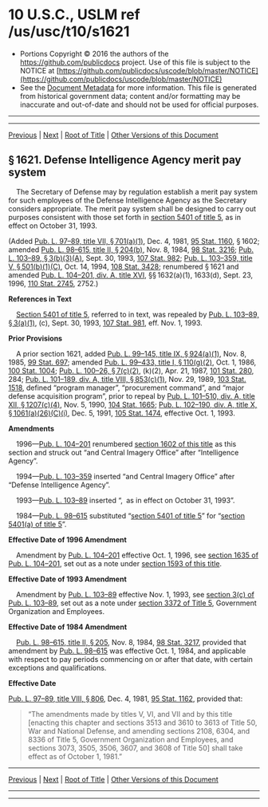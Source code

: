 ---
---

# 10 U.S.C., USLM ref /us/usc/t10/s1621

* Portions Copyright © 2016 the authors of the https://github.com/publicdocs project.
  Use of this file is subject to the NOTICE at [https://github.com/publicdocs/uscode/blob/master/NOTICE](https://github.com/publicdocs/uscode/blob/master/NOTICE)
* See the [Document Metadata](././../../../../../../..//README.md) for more information.
  This file is generated from historical government data; content and/or formatting may be inaccurate and out-of-date and should not be used for official purposes.

----------
----------

[Previous](./../../../../../../..//us/usc/t10/stA/ptII/ch83/schII/m__us_usc_t10_stA_ptII_ch83_schII.md) | [Next](./../../../../../../..//us/usc/t10/stA/ptII/ch83/schII/m__us_usc_t10_s1622.md) | [Root of Title](./../../../../../../../) | [Other Versions of this Document](https://publicdocs.github.io/go/links?ns=uslm&ref=%2Fus%2Fusc%2Ft10%2Fs1621)

## § 1621. Defense Intelligence Agency merit pay system

    The Secretary of Defense may by regulation establish a merit pay system for such employees of the Defense Intelligence Agency as the Secretary considers appropriate. The merit pay system shall be designed to carry out purposes consistent with those set forth in [section 5401 of title 5][/us/usc/t5/s5401], as in effect on October 31, 1993.

(Added [Pub. L. 97–89, title VII, § 701(a)(1)][/us/pl/97/89/s701/a/1], Dec. 4, 1981, [95 Stat. 1160][/us/stat/95/1160], § 1602; amended [Pub. L. 98–615, title II, § 204(b)][/us/pl/98/615/s204/b], Nov. 8, 1984, [98 Stat. 3216][/us/stat/98/3216]; [Pub. L. 103–89, § 3(b)(3)(A)][/us/pl/103/89/s3/b/3/A], Sept. 30, 1993, [107 Stat. 982][/us/stat/107/982]; [Pub. L. 103–359, title V, § 501(b)(1)(C)][/us/pl/103/359/s501/b/1/C], Oct. 14, 1994, [108 Stat. 3428][/us/stat/108/3428]; renumbered § 1621 and amended [Pub. L. 104–201, div. A, title XVI][/us/pl/104/201], §§ 1632(a)(1), 1633(d), Sept. 23, 1996, [110 Stat. 2745][/us/stat/110/2745], 2752.)

 __References in Text__ 

    [Section 5401 of title 5][/us/usc/t5/s5401], referred to in text, was repealed by [Pub. L. 103–89, § 3(a)(1)][/us/pl/103/89/s3/a/1], (c), Sept. 30, 1993, [107 Stat. 981][/us/stat/107/981], eff. Nov. 1, 1993.

 __Prior Provisions__ 

    A prior section 1621, added [Pub. L. 99–145, title IX, § 924(a)(1)][/us/pl/99/145/s924/a/1], Nov. 8, 1985, [99 Stat. 697][/us/stat/99/697]; amended [Pub. L. 99–433, title I, § 110(g)(2)][/us/pl/99/433/s110/g/2], Oct. 1, 1986, [100 Stat. 1004][/us/stat/100/1004]; [Pub. L. 100–26, § 7(c)(2)][/us/pl/100/26/s7/c/2], (k)(2), Apr. 21, 1987, [101 Stat. 280][/us/stat/101/280], 284; [Pub. L. 101–189, div. A, title VIII, § 853(c)(1)][/us/pl/101/189/s853/c/1], Nov. 29, 1989, [103 Stat. 1518][/us/stat/103/1518], defined “program manager”, “procurement command”, and “major defense acquisition program”, prior to repeal by [Pub. L. 101–510, div. A, title XII, § 1207(c)(4)][/us/pl/101/510/s1207/c/4], Nov. 5, 1990, [104 Stat. 1665][/us/stat/104/1665]; [Pub. L. 102–190, div. A, title X, § 1061(a)(26)(C)(i)][/us/pl/102/190/s1061/a/26/C/i], Dec. 5, 1991, [105 Stat. 1474][/us/stat/105/1474], effective Oct. 1, 1993.

 __Amendments__ 

    1996—[Pub. L. 104–201][/us/pl/104/201] renumbered [section 1602 of this title][/us/usc/t10/s1602] as this section and struck out “and Central Imagery Office” after “Intelligence Agency”.

    1994—[Pub. L. 103–359][/us/pl/103/359] inserted “and Central Imagery Office” after “Defense Intelligence Agency”.

    1993—[Pub. L. 103–89][/us/pl/103/89] inserted “, as in effect on October 31, 1993”.

    1984—[Pub. L. 98–615][/us/pl/98/615] substituted “[section 5401 of title 5][/us/usc/t5/s5401]” for “[section 5401(a) of title 5][/us/usc/t5/s5401/a]”.

 __Effective Date of 1996 Amendment__ 

    Amendment by [Pub. L. 104–201][/us/pl/104/201] effective Oct. 1, 1996, see [section 1635 of Pub. L. 104–201][/us/pl/104/201/s1635], set out as a note under [section 1593 of this title][/us/usc/t10/s1593].

 __Effective Date of 1993 Amendment__ 

    Amendment by [Pub. L. 103–89][/us/pl/103/89] effective Nov. 1, 1993, see [section 3(c) of Pub. L. 103–89][/us/pl/103/89/s3/c], set out as a note under [section 3372 of Title 5][/us/usc/t5/s3372], Government Organization and Employees.

 __Effective Date of 1984 Amendment__ 

    [Pub. L. 98–615, title II, § 205][/us/pl/98/615/s205], Nov. 8, 1984, [98 Stat. 3217][/us/stat/98/3217], provided that amendment by [Pub. L. 98–615][/us/pl/98/615] was effective Oct. 1, 1984, and applicable with respect to pay periods commencing on or after that date, with certain exceptions and qualifications.

 __Effective Date__ 

[Pub. L. 97–89, title VIII, § 806][/us/pl/97/89/s806], Dec. 4, 1981, [95 Stat. 1162][/us/stat/95/1162], provided that: 

> “The amendments made by titles V, VI, and VII and by this title \[enacting this chapter and sections 3513 and 3610 to 3613 of Title 50, War and National Defense, and amending sections 2108, 6304, and 8336 of Title 5, Government Organization and Employees, and sections 3073, 3505, 3506, 3607, and 3608 of Title 50\] shall take effect as of October 1, 1981.”

----------

[Previous](./../../../../../../..//us/usc/t10/stA/ptII/ch83/schII/m__us_usc_t10_stA_ptII_ch83_schII.md) | [Next](./../../../../../../..//us/usc/t10/stA/ptII/ch83/schII/m__us_usc_t10_s1622.md) | [Root of Title](./../../../../../../../) | [Other Versions of this Document](https://publicdocs.github.io/go/links?ns=uslm&ref=%2Fus%2Fusc%2Ft10%2Fs1621)

----------
----------

[/us/usc/t5/s5401]: https://publicdocs.github.io/go/links?ns=uslm&ref=%2Fus%2Fusc%2Ft5%2Fs5401
[/us/pl/97/89/s701/a/1]: https://publicdocs.github.io/go/links?ns=uslm&ref=%2Fus%2Fpl%2F97%2F89%2Fs701%2Fa%2F1
[/us/stat/95/1160]: https://publicdocs.github.io/go/links?ns=uslm&ref=%2Fus%2Fstat%2F95%2F1160
[/us/pl/98/615/s204/b]: https://publicdocs.github.io/go/links?ns=uslm&ref=%2Fus%2Fpl%2F98%2F615%2Fs204%2Fb
[/us/stat/98/3216]: https://publicdocs.github.io/go/links?ns=uslm&ref=%2Fus%2Fstat%2F98%2F3216
[/us/pl/103/89/s3/b/3/A]: https://publicdocs.github.io/go/links?ns=uslm&ref=%2Fus%2Fpl%2F103%2F89%2Fs3%2Fb%2F3%2FA
[/us/stat/107/982]: https://publicdocs.github.io/go/links?ns=uslm&ref=%2Fus%2Fstat%2F107%2F982
[/us/pl/103/359/s501/b/1/C]: https://publicdocs.github.io/go/links?ns=uslm&ref=%2Fus%2Fpl%2F103%2F359%2Fs501%2Fb%2F1%2FC
[/us/stat/108/3428]: https://publicdocs.github.io/go/links?ns=uslm&ref=%2Fus%2Fstat%2F108%2F3428
[/us/pl/104/201]: https://publicdocs.github.io/go/links?ns=uslm&ref=%2Fus%2Fpl%2F104%2F201
[/us/stat/110/2745]: https://publicdocs.github.io/go/links?ns=uslm&ref=%2Fus%2Fstat%2F110%2F2745
[/us/usc/t5/s5401]: https://publicdocs.github.io/go/links?ns=uslm&ref=%2Fus%2Fusc%2Ft5%2Fs5401
[/us/pl/103/89/s3/a/1]: https://publicdocs.github.io/go/links?ns=uslm&ref=%2Fus%2Fpl%2F103%2F89%2Fs3%2Fa%2F1
[/us/stat/107/981]: https://publicdocs.github.io/go/links?ns=uslm&ref=%2Fus%2Fstat%2F107%2F981
[/us/pl/99/145/s924/a/1]: https://publicdocs.github.io/go/links?ns=uslm&ref=%2Fus%2Fpl%2F99%2F145%2Fs924%2Fa%2F1
[/us/stat/99/697]: https://publicdocs.github.io/go/links?ns=uslm&ref=%2Fus%2Fstat%2F99%2F697
[/us/pl/99/433/s110/g/2]: https://publicdocs.github.io/go/links?ns=uslm&ref=%2Fus%2Fpl%2F99%2F433%2Fs110%2Fg%2F2
[/us/stat/100/1004]: https://publicdocs.github.io/go/links?ns=uslm&ref=%2Fus%2Fstat%2F100%2F1004
[/us/pl/100/26/s7/c/2]: https://publicdocs.github.io/go/links?ns=uslm&ref=%2Fus%2Fpl%2F100%2F26%2Fs7%2Fc%2F2
[/us/stat/101/280]: https://publicdocs.github.io/go/links?ns=uslm&ref=%2Fus%2Fstat%2F101%2F280
[/us/pl/101/189/s853/c/1]: https://publicdocs.github.io/go/links?ns=uslm&ref=%2Fus%2Fpl%2F101%2F189%2Fs853%2Fc%2F1
[/us/stat/103/1518]: https://publicdocs.github.io/go/links?ns=uslm&ref=%2Fus%2Fstat%2F103%2F1518
[/us/pl/101/510/s1207/c/4]: https://publicdocs.github.io/go/links?ns=uslm&ref=%2Fus%2Fpl%2F101%2F510%2Fs1207%2Fc%2F4
[/us/stat/104/1665]: https://publicdocs.github.io/go/links?ns=uslm&ref=%2Fus%2Fstat%2F104%2F1665
[/us/pl/102/190/s1061/a/26/C/i]: https://publicdocs.github.io/go/links?ns=uslm&ref=%2Fus%2Fpl%2F102%2F190%2Fs1061%2Fa%2F26%2FC%2Fi
[/us/stat/105/1474]: https://publicdocs.github.io/go/links?ns=uslm&ref=%2Fus%2Fstat%2F105%2F1474
[/us/pl/104/201]: https://publicdocs.github.io/go/links?ns=uslm&ref=%2Fus%2Fpl%2F104%2F201
[/us/usc/t10/s1602]: https://publicdocs.github.io/go/links?ns=uslm&ref=%2Fus%2Fusc%2Ft10%2Fs1602
[/us/pl/103/359]: https://publicdocs.github.io/go/links?ns=uslm&ref=%2Fus%2Fpl%2F103%2F359
[/us/pl/103/89]: https://publicdocs.github.io/go/links?ns=uslm&ref=%2Fus%2Fpl%2F103%2F89
[/us/pl/98/615]: https://publicdocs.github.io/go/links?ns=uslm&ref=%2Fus%2Fpl%2F98%2F615
[/us/usc/t5/s5401]: https://publicdocs.github.io/go/links?ns=uslm&ref=%2Fus%2Fusc%2Ft5%2Fs5401
[/us/usc/t5/s5401/a]: https://publicdocs.github.io/go/links?ns=uslm&ref=%2Fus%2Fusc%2Ft5%2Fs5401%2Fa
[/us/pl/104/201]: https://publicdocs.github.io/go/links?ns=uslm&ref=%2Fus%2Fpl%2F104%2F201
[/us/pl/104/201/s1635]: https://publicdocs.github.io/go/links?ns=uslm&ref=%2Fus%2Fpl%2F104%2F201%2Fs1635
[/us/usc/t10/s1593]: https://publicdocs.github.io/go/links?ns=uslm&ref=%2Fus%2Fusc%2Ft10%2Fs1593
[/us/pl/103/89]: https://publicdocs.github.io/go/links?ns=uslm&ref=%2Fus%2Fpl%2F103%2F89
[/us/pl/103/89/s3/c]: https://publicdocs.github.io/go/links?ns=uslm&ref=%2Fus%2Fpl%2F103%2F89%2Fs3%2Fc
[/us/usc/t5/s3372]: https://publicdocs.github.io/go/links?ns=uslm&ref=%2Fus%2Fusc%2Ft5%2Fs3372
[/us/pl/98/615/s205]: https://publicdocs.github.io/go/links?ns=uslm&ref=%2Fus%2Fpl%2F98%2F615%2Fs205
[/us/stat/98/3217]: https://publicdocs.github.io/go/links?ns=uslm&ref=%2Fus%2Fstat%2F98%2F3217
[/us/pl/98/615]: https://publicdocs.github.io/go/links?ns=uslm&ref=%2Fus%2Fpl%2F98%2F615
[/us/pl/97/89/s806]: https://publicdocs.github.io/go/links?ns=uslm&ref=%2Fus%2Fpl%2F97%2F89%2Fs806
[/us/stat/95/1162]: https://publicdocs.github.io/go/links?ns=uslm&ref=%2Fus%2Fstat%2F95%2F1162


